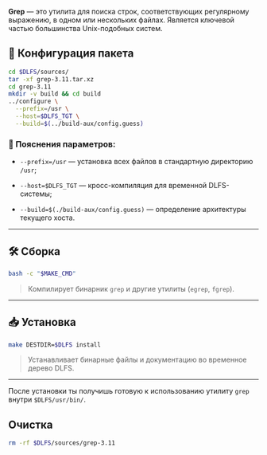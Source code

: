 
**Grep** — это утилита для поиска строк, соответствующих регулярному выражению, в одном или нескольких файлах. Является ключевой частью большинства Unix-подобных систем.

## 🔧 Конфигурация пакета

```bash
cd $DLFS/sources/
tar -xf grep-3.11.tar.xz 
cd grep-3.11
mkdir -v build && cd build
../configure \
  --prefix=/usr \
  --host=$DLFS_TGT \
  --build=$(../build-aux/config.guess)
```

### 📌 Пояснения параметров:

- `--prefix=/usr` — установка всех файлов в стандартную директорию `/usr`;
    
- `--host=$DLFS_TGT` — кросс-компиляция для временной DLFS-системы;
    
- `--build=$(./build-aux/config.guess)` — определение архитектуры текущего хоста.
    

---

## 🛠️ Сборка

```bash
bash -c "$MAKE_CMD"
```

> Компилирует бинарник `grep` и другие утилиты (`egrep`, `fgrep`).

---

## 📥 Установка

```bash
make DESTDIR=$DLFS install
```

> Устанавливает бинарные файлы и документацию во временное дерево DLFS.

---

После установки ты получишь готовую к использованию утилиту `grep` внутри `$DLFS/usr/bin/`.

## Очистка

```bash
rm -rf $DLFS/sources/grep-3.11
```
